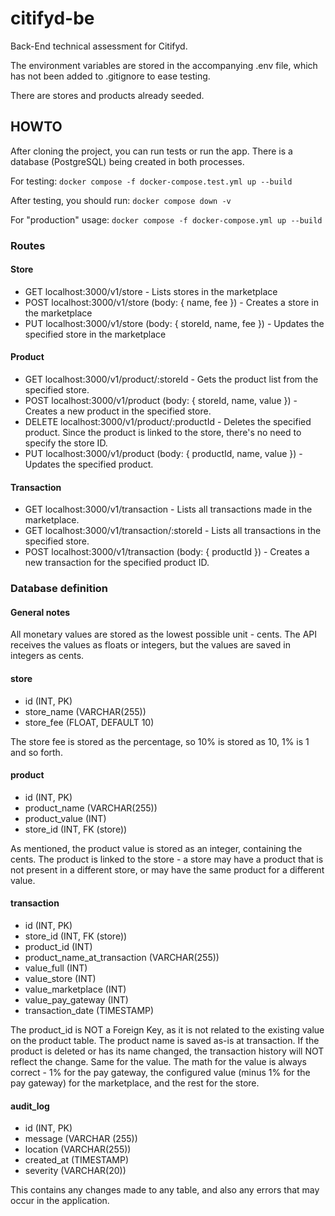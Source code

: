 # citifyd-be
Back-End technical assessment for Citifyd.

The environment variables are stored in the accompanying .env file, which has not been added to .gitignore to ease testing.

There are stores and products already seeded.

## HOWTO
After cloning the project, you can run tests or run the app. There is a database (PostgreSQL) being created in both processes.

For testing:
`docker compose -f docker-compose.test.yml up --build`

After testing, you should run:
`docker compose down -v`

For "production" usage:
`docker compose -f docker-compose.yml up --build`

### Routes
#### Store
- GET localhost:3000/v1/store - Lists stores in the marketplace
- POST localhost:3000/v1/store (body: { name, fee }) -  Creates a store in the marketplace
- PUT localhost:3000/v1/store (body: { storeId, name, fee }) - Updates the specified store in the marketplace

#### Product
- GET localhost:3000/v1/product/:storeId - Gets the product list from the specified store.
- POST localhost:3000/v1/product (body: { storeId, name, value }) - Creates a new product in the specified store.
- DELETE localhost:3000/v1/product/:productId - Deletes the specified product. Since the product is linked to the store, there's no need to specify the store ID.
- PUT localhost:3000/v1/product (body: { productId, name, value }) - Updates the specified product.

#### Transaction
- GET localhost:3000/v1/transaction - Lists all transactions made in the marketplace.
- GET localhost:3000/v1/transaction/:storeId - Lists all transactions in the specified store.
- POST localhost:3000/v1/transaction (body: { productId }) - Creates a new transaction for the specified product ID.

### Database definition
#### General notes
All monetary values are stored as the lowest possible unit - cents. The API receives the values as floats or integers, but the values are saved in integers as cents.

#### store
- id (INT, PK)
- store_name (VARCHAR(255))
- store_fee (FLOAT, DEFAULT 10)

The store fee is stored as the percentage, so 10% is stored as 10, 1% is 1 and so forth.

#### product
- id (INT, PK)
- product_name (VARCHAR(255))
- product_value (INT)
- store_id (INT, FK (store))

As mentioned, the product value is stored as an integer, containing the cents. The product is linked to the store - a store may have a product that is not present in a different store, or may have the same product for a different value.

#### transaction
- id (INT, PK)
- store_id (INT, FK (store))
- product_id (INT)
- product_name_at_transaction (VARCHAR(255))
- value_full (INT)
- value_store (INT)
- value_marketplace (INT)
- value_pay_gateway (INT)
- transaction_date (TIMESTAMP)

The product_id is NOT a Foreign Key, as it is not related to the existing value on the product table. The product name is saved as-is at transaction. If the product is deleted or has its name changed, the transaction history will NOT reflect the change. Same for the value. The math for the value is always correct - 1% for the pay gateway, the configured value (minus 1% for the pay gateway) for the marketplace, and the rest for the store.

#### audit_log
- id (INT, PK)
- message (VARCHAR (255))
- location (VARCHAR(255))
- created_at (TIMESTAMP)
- severity (VARCHAR(20))

This contains any changes made to any table, and also any errors that may occur in the application.
